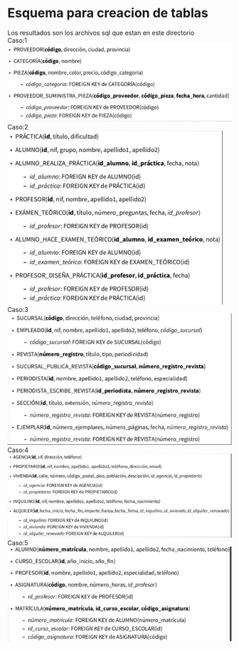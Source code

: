 # Esquema para creacion de tablas  
Los resultados son los archivos sql que estan en este directorio  
Caso:1  
![Caso1](/mysql/Ejercicios/CreaciondeTablas/img/1.JPG)  
Caso:2  
![Caso2](/mysql/Ejercicios/CreaciondeTablas/img/2.JPG)  
Caso:3  
![Caso3](/mysql/Ejercicios/CreaciondeTablas/img/3.JPG)  
Caso:4  
![Caso4](/mysql/Ejercicios/CreaciondeTablas/img/4.JPG)  
Caso:5  
![Caso5](/mysql/Ejercicios/CreaciondeTablas/img/5.JPG)  

